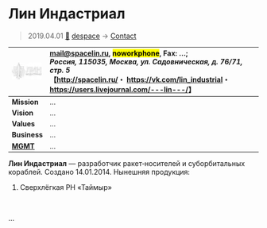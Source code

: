 # Лин Индастриал
> 2019.04.01 [🚀](../../index/index.md) [despace](../index.md) → [Contact](../contact.md)

|[![](../f/contact/l/spacelin_logo1_thumb.webp)](../f/contact/l/spacelin_logo1.webp)|<mail@spacelin.ru>, <mark>noworkphone</mark>, Fax: …;<br> *Россия, 115035, Москва, ул. Садовническая, д. 76/71, стр. 5*<br> 【<http://spacelin.ru/>・ <https://vk.com/lin_industrial>・ <https://users.livejournal.com/---lin---/>】|
|:-|:-|
|**Mission**|…|
|**Vision**|…|
|**Values**|…|
|**Business**|…|
|**[MGMT](../mgmt.md)**|…|

**Лин Индастриал** — разработчик ракет‑носителей и суборбитальных кораблей. Создано 14.01.2014. Нынешняя продукция:

   1. Сверхлёгкая РН «Таймыр»


<p style="page-break-after:always"> </p>

…
